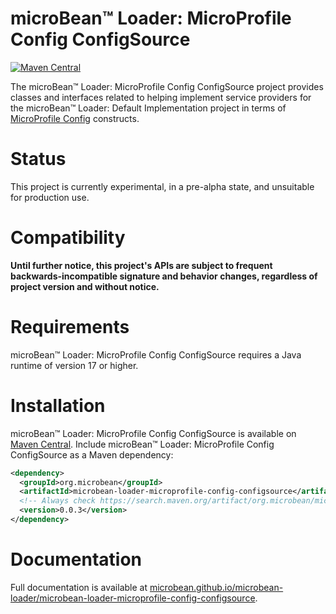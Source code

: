 # microBean™ Loader: MicroProfile Config ConfigSource

[![Maven Central](https://maven-badges.herokuapp.com/maven-central/org.microbean/microbean-loader-microprofile-config-configsource/badge.svg)](https://maven-badges.herokuapp.com/maven-central/org.microbean/microbean-loader-microprofile-config-configsource)

The microBean™ Loader: MicroProfile Config ConfigSource project
provides classes and interfaces related to helping implement service
providers for the microBean™ Loader: Default Implementation project in
terms of [MicroProfile
Config](https://github.com/eclipse/microprofile-config/blob/master/spec/src/main/asciidoc/configsources.asciidoc#configsources)
constructs.

# Status

This project is currently experimental, in a pre-alpha state, and
unsuitable for production use.

# Compatibility

**Until further notice, this project's APIs are subject to frequent
backwards-incompatible signature and behavior changes, regardless of
project version and without notice.**

# Requirements

microBean™ Loader: MicroProfile Config ConfigSource requires a Java
runtime of version 17 or higher.

# Installation

microBean™ Loader: MicroProfile Config ConfigSource is available on
[Maven Central](https://search.maven.org/).  Include microBean™
Loader: MicroProfile Config ConfigSource as a Maven dependency:

```xml
<dependency>
  <groupId>org.microbean</groupId>
  <artifactId>microbean-loader-microprofile-config-configsource</artifactId>
  <!-- Always check https://search.maven.org/artifact/org.microbean/microbean-loader-microprofile-config-configsource for up-to-date available versions. -->
  <version>0.0.3</version>
</dependency>
```

# Documentation

Full documentation is available at
[microbean.github.io/microbean-loader/microbean-loader-microprofile-config-configsource](https://microbean.github.io/microbean-loader/microbean-loader-microprofile-config-configsource).
